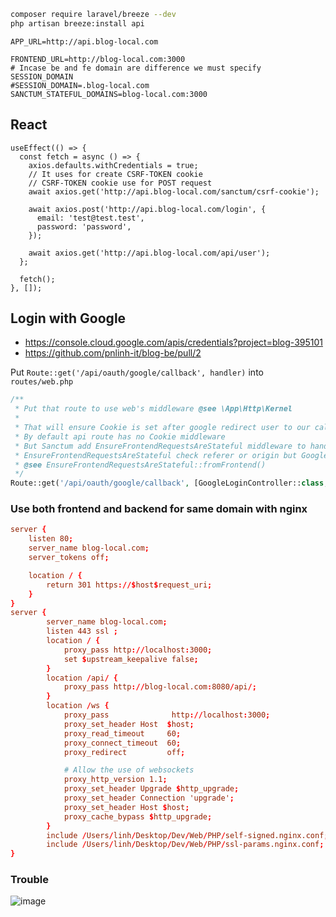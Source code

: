 ```sh
composer require laravel/breeze --dev
php artisan breeze:install api 
```

```env
APP_URL=http://api.blog-local.com

FRONTEND_URL=http://blog-local.com:3000
# Incase be and fe domain are difference we must specify SESSION_DOMAIN
#SESSION_DOMAIN=.blog-local.com
SANCTUM_STATEFUL_DOMAINS=blog-local.com:3000
```

## React
```tsx
useEffect(() => {
  const fetch = async () => {
    axios.defaults.withCredentials = true;
    // It uses for create CSRF-TOKEN cookie
    // CSRF-TOKEN cookie use for POST request
    await axios.get('http://api.blog-local.com/sanctum/csrf-cookie');

    await axios.post('http://api.blog-local.com/login', {
      email: 'test@test.test',
      password: 'password',
    });

    await axios.get('http://api.blog-local.com/api/user');
  };

  fetch();
}, []);
```
## Login with Google
- https://console.cloud.google.com/apis/credentials?project=blog-395101
- https://github.com/pnlinh-it/blog-be/pull/2

Put `Route::get('/api/oauth/google/callback', handler)` into `routes/web.php`

```php
/**
 * Put that route to use web's middleware @see \App\Http\Kernel
 *
 * That will ensure Cookie is set after google redirect user to our callback
 * By default api route has no Cookie middleware
 * But Sanctum add EnsureFrontendRequestsAreStateful middleware to handle Cookie
 * EnsureFrontendRequestsAreStateful check referer or origin but Google redirect has no these headers
 * @see EnsureFrontendRequestsAreStateful::fromFrontend()
 */
Route::get('/api/oauth/google/callback', [GoogleLoginController::class, 'callback']);
```

### Use both frontend and backend for same domain with nginx
```conf
server {
    listen 80;
    server_name blog-local.com;
    server_tokens off;

    location / {
        return 301 https://$host$request_uri;
    }
}
server {
        server_name blog-local.com;
        listen 443 ssl ;
        location / {
            proxy_pass http://localhost:3000;
            set $upstream_keepalive false;
        }
        location /api/ {
            proxy_pass http://blog-local.com:8080/api/;
        }
        location /ws {
            proxy_pass              http://localhost:3000;
            proxy_set_header Host  $host;
            proxy_read_timeout     60;
            proxy_connect_timeout  60;
            proxy_redirect         off;

            # Allow the use of websockets
            proxy_http_version 1.1;
            proxy_set_header Upgrade $http_upgrade;
            proxy_set_header Connection 'upgrade';
            proxy_set_header Host $host;
            proxy_cache_bypass $http_upgrade;
        }
        include /Users/linh/Desktop/Dev/Web/PHP/self-signed.nginx.conf;
        include /Users/linh/Desktop/Dev/Web/PHP/ssl-params.nginx.conf;
}
```

### Trouble
![image](https://github.com/pnlinh-it/blog-be/assets/11713395/f58e625a-fd7e-49a6-8687-8a3fb423d2ce)

